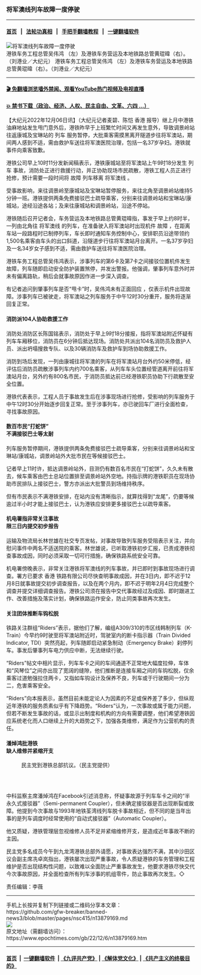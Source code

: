 ### 将军澳线列车故障一度停驶
------------------------

#### [首页](https://github.com/gfw-breaker/banned-news3/blob/master/README.md) &nbsp;&nbsp;|&nbsp;&nbsp; [法轮功真相](https://github.com/begood0513/basic/blob/master/README.md)  &nbsp;&nbsp;|&nbsp;&nbsp; [手把手翻墙教程](https://github.com/gfw-breaker/guides/wiki)  &nbsp;&nbsp;|&nbsp;&nbsp; [一键翻墙软件](https://github.com/gfw-breaker/nogfw/blob/master/README.md)  



<div><img alt="将军澳线列车故障一度停驶" class="attachment-djy_600_400 size-djy_600_400 wp-post-image" src="https://i.epochtimes.com/assets/uploads/2022/12/id13879173-a2-5@1200x1200-600x400.jpg"/>
<div class="caption">
 港铁车务工程总管吴伟鸿 （左）及港铁车务营运及本地铁路总管黄琨暐（右）。（刘港业／大纪元）
港铁车务工程总管吴伟鸿 （左）及港铁车务营运及本地铁路总管黄琨暐（右）。（刘港业／大纪元）
</div></div><hr/>

#### [ 🎬  免翻墙浏览墙外禁闻、观看YouTube热门视频及电视直播](https://github.com/gfw-breaker/HelloWorld)

#### [ 💥  禁书下载（政治、经济、人权、民主自由、文革、六四 ...）](https://github.com/gfw-breaker/books/blob/master/README.md)

<div><p>
 【大纪元2022年12月06日讯】（大纪元记者麦碧、陈恺
 <ok href="https://www.epochtimes.com/gb/tag/%E9%A6%99%E6%B8%AF.html">
  香港
 </ok>
 报导）继上月中港铁油麻地站发生甩门意外后，港铁昨早于上班繁忙时间又再发生意外，导致调景岭站往返康城及宝琳站的
 <ok href="https://www.epochtimes.com/gb/tag/%E5%88%97%E8%BD%A6.html">
  列车
 </ok>
 服务暂停，大批乘客需摸黑离开隧道步往将军澳站，期间两人感到不适，需由救护车送往将军澳医院治理，包括一名37岁孕妇。港铁就事件向乘客致歉。
</p>
<p>
 港铁公司早上10时11分发新闻稿表示，港铁康城站至将军澳站上午9时18分发生
 <ok href="https://www.epochtimes.com/gb/tag/%E5%88%97%E8%BD%A6.html">
  列车
 </ok>
 事故，消防处正进行救援行动，并正协助现场市民疏散，港铁工程人员正进行抢修，预计需要一段时间将
 <ok href="https://www.epochtimes.com/gb/tag/%E6%95%85%E9%9A%9C.html">
  故障
 </ok>
 列车移离
 <ok href="https://www.epochtimes.com/gb/tag/%E5%B0%86%E5%86%9B%E6%BE%B3%E7%BA%BF.html">
  将军澳线
 </ok>
 。
</p>
<p>
 受事故影响，来往调景岭至康城站及宝琳站暂停服务，来往北角至调景岭站维持5分钟一班。港铁提供两条免费接驳巴士疏导乘客，分别来往调景岭站和宝琳站/康城站，途经沿途各站；及来往康城站和调景岭站，沿途不停站。
</p>
<p>
 港铁随后召开记者会，车务营运及本地铁路总管黄琨暐指，事发于早上约8时半，一列由北角往
 <ok href="https://www.epochtimes.com/gb/tag/%E5%B0%86%E5%86%9B%E6%BE%B3%E7%BA%BF.html">
  将军澳线
 </ok>
 的列车，在准备驶入将军澳站时出现机件
 <ok href="https://www.epochtimes.com/gb/tag/%E6%95%85%E9%9A%9C.html">
  故障
 </ok>
 ，在距离车站一段路程时已制停列车，车长即时通知车务控制中心，安排职员沿途带领约1,500名乘客由车头的出口斜道，沿隧道步行往将军澳站月台离开。一名37岁孕妇及一名34岁女子感到不适，需由救护车送往将军澳医院治理。
</p>
<p>
 港铁车务工程总管吴伟鸿表示，涉事列车的第6卡及第7卡之间接驳位置机件发生故障，列车随即启动安全防护装置煞停，并发出警报。他强调，肇事列车意外时并未有偏离路轨，稍后会就事故原因作进一步深入调查。
</p>
<p>
 有记者追问到肇事列车是否“甩卡”时，吴伟鸿未有正面回应 ，仅表示机件出现故障。涉事列车已被驶走，将军澳站之列车服务于中午12时30分重开，服务将逐渐回复正常。
</p>
<h4>
 消防派104人协助救援工作
</h4>
<p>
 消防处消防区长陈国铭表示，消防处于早上9时18分接报，指将军澳站附近怀疑有列车车厢移位，消防员在6分钟后抵达现场。消防处共派出104名消防员及救护人员、派出坍塌搜救专队、以及30辆消防车及救护车到场协助救援工作。
</p>
<p>
 消防到场后发现，一列由康城往将军澳的列车在将军澳站月台外约50米停低，经评估后消防员疏散涉事列车内约700名乘客，从列车车头位置经管道离开前往将军澳站月台，另外约有800名市民，于消防员抵达前已经港铁职员协助下行疏散至安全位置。
</p>
<p>
 港铁代表表示，工程人员于事故发生后在涉事现场进行抢修，受影响的列车服务于中午12时30分开始逐步回复正常。至于涉事列车，亦已驶回车厂进行全面检查，寻找事故原因。
</p>
<h4>
 数百市民“打蛇饼”
 <br/>
 不满接驳巴士等太耐
</h4>
<p>
 列车服务暂停期间，港铁提供两条免费接驳巴士疏导乘客，分别来往调景岭站和宝琳站/康城站，调景岭站外大批市民在等候接驳巴士。
</p>
<p>
 记者早上11时许，抵达调景岭站外，目测仍有数百名市民在“打蛇饼”，久久未有散去，候车乘客由巴士总站位置排至调景岭站外空地。持指示牌的港铁职员在现场协助市民排队上接驳巴士，警方亦派出大批警员到场维持秩序。
</p>
<p>
 但有市民表示不满港铁安排，在站内没有清晰指示，就算找得到“龙尾”，仍要等候逾过半小时才能上接驳巴士，认为港铁应安排更多接驳巴士以疏导乘客。
</p>
<h4>
 机电署指非常关注事故
 <br/>
 限三日内提交初步报告
</h4>
<p>
 运输及物流局长林世雄在社交专页发帖，对事故导致列车服务受阻表示关注，并向慰问事件中两名不适送院的乘客。林世雄说，已听取港铁初步汇报，已责成港铁彻查事故成因，同时必须采取一切可行措施，确保铁路系统安全可靠。
</p>
<p>
 机电署傍晚表示，非常关注港铁将军澳线的列车事故，并已即时到事故现场进行调查。署方已要求
 <ok href="https://www.epochtimes.com/gb/tag/%E9%A6%99%E6%B8%AF.html">
  香港
 </ok>
 铁路有限公司尽快查明事故成因，并在3日内，即不迟于12月8日就事故提交初步调查报告，以及在两个月内，即不迟于明年2月4日完成整个调查并提交详细调查报告。港铁公司须在报告中交代事故经过及成因、即时跟进工作、改善措施及落实计划，确保铁路运作安全，防止同类事故再次发生。
</p>
<h4>
 关注团体推断车钩松脱
</h4>
<p>
 铁路关注群组“Riders”表示，据他们了解，编组A309/310的市区线韩制列车（K-Train）今早约9时驶至将军澳站附近时，驾驶室内的断卡指示器（Train Divided Indicator, TDI）突然亮起，列车随即启动紧急制动（Emergency Brake）刹停列车。事发后肇事列车电力供应中断，无法继续行驶。
</p>
<p>
 “Riders”帖文中相片显示，列车车卡之间的车间通道不正常地大幅度拉伸，车体和“风琴位”之间亦出现了宽阔的缝隙，他们推断是连接车厢之间的车钩松脱，仅余乘客过道勉强拉住两卡，又指如车钩设计及保养不良，列车或于行驶期间一分为二，危害乘客安全。
</p>
<p>
 “Riders”向本报表示，虽然目前未能定论人为因素的不足或保养差了多少，但纵观近年港铁的服务质素似乎有下降趋势。“Riders”认为，一次事故或属于能力问题，但若不断发生事故的话，或显示出制度和机构的方向有需要调整，他们希望港铁因应系统老化而人口继续上升的大趋势之下，加强各类维修，满足作为公营机构的责任。
</p>
<h4>
 潘焯鸿批港铁
 <br/>
 缺人维修并紧缩开支
</h4>
<figure aria-describedby="caption-attachment-13879176" class="wp-caption aligncenter" id="attachment_13879176" style="width: 451px">
 <ok href="https://i.epochtimes.com/assets/uploads/2022/12/id13879176-a2-6@1200x1200.jpg" target="_blank">
  <img alt="" class="wp-image-13879176" src="https://i.epochtimes.com/assets/uploads/2022/12/id13879176-a2-6@1200x1200-600x800.jpg"/>
 </ok>
 <br/><figcaption class="wp-caption-text" id="caption-attachment-13879176">
  民主党到港铁总部抗议。（民主党提供）
 </figcaption><br/>
</figure><br/>
<p>
 中科监察主席潘焯鸿在Facebook引述消息称，怀疑事故源于列车车卡之间的“半永久式接驳器”（Semi-permanent Coupler），但未确定接驳器是否出现断裂或故障。他提到今次事故与1993年地铁荃湾线列车脱卡事故相近，但不同的是当年出事的是列车调度时经常使用的“自动式接驳器”（Automatic Coupler）。
</p>
<p>
 他又质疑，港铁管理层忽视维修人员不足并紧缩维修开支，是造成近年事故不断的主因。
</p>
<p>
 民主党多名成员今午到九龙湾港铁总部外请愿，对事故表达强烈不满，其中沙田区议会副主席冼卓岚指出，港铁屡次出现严重事故，令人质疑港铁的车务管理和工程维护是否出现结构性问题，以致难以全面防止严重事故发生，他要求港铁尽快交代今次事故原因，并全面检查所有列车涉事的机组零件，防止事故再次发生。◇
</p>
<p>
 责任编辑：李薇
</p>
</div>
<hr/>
手机上长按并复制下列链接或二维码分享本文章：<br/>
https://github.com/gfw-breaker/banned-news3/blob/master/pages/nsc415/n13879169.md <br/>
<a href='https://github.com/gfw-breaker/banned-news3/blob/master/pages/nsc415/n13879169.md'><img src='https://github.com/gfw-breaker/banned-news3/blob/master/pages/nsc415/n13879169.md.png'/></a> <br/>
原文地址（需翻墙访问）：https://www.epochtimes.com/gb/22/12/6/n13879169.htm


------------------------
#### [首页](https://github.com/gfw-breaker/banned-news3/blob/master/README.md) &nbsp;|&nbsp; [一键翻墙软件](https://github.com/gfw-breaker/nogfw/blob/master/README.md) &nbsp;| [《九评共产党》](https://github.com/gfw-breaker/9ping.md/blob/master/README.md#九评之一评共产党是什么) | [《解体党文化》](https://github.com/gfw-breaker/jtdwh.md/blob/master/README.md) | [《共产主义的终极目的》](https://github.com/gfw-breaker/gczydzjmd.md/blob/master/README.md)


<img src='http://gfw-breaker.win/banned-news3/pages/nsc415/n13879169.md' width='0px' height='0px'/>
